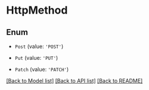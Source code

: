 # HttpMethod


## Enum

* `Post` (value: `'POST'`)

* `Put` (value: `'PUT'`)

* `Patch` (value: `'PATCH'`)

[[Back to Model list]](../README.md#documentation-for-models) [[Back to API list]](../README.md#documentation-for-api-endpoints) [[Back to README]](../README.md)
